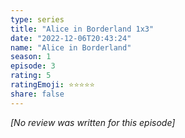 ```yaml
---
type: series
title: "Alice in Borderland 1x3"
date: "2022-12-06T20:43:24"
name: "Alice in Borderland"
season: 1
episode: 3
rating: 5
ratingEmoji: ⭐️⭐️⭐️⭐️⭐️
share: false
---
```


_[No review was written for this episode]_
